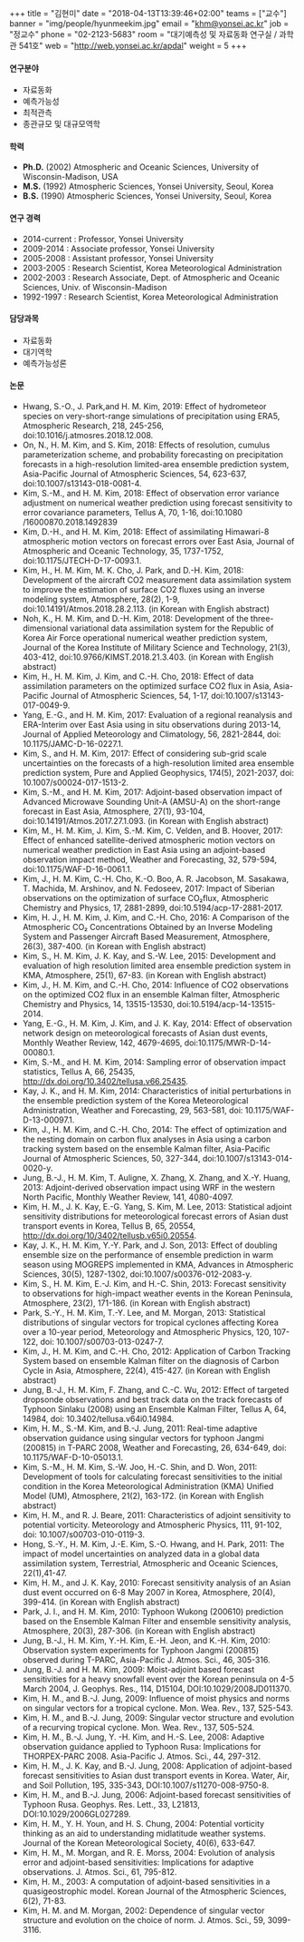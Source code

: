 ﻿+++
title = "김현미"
date = "2018-04-13T13:39:46+02:00"
teams = ["교수"]
banner = "img/people/hyunmeekim.jpg"
email = "khm@yonsei.ac.kr"
job = "정교수"
phone = "02-2123-5683"
room = "대기예측성 및 자료동화 연구실 / 과학관 541호"
web = "http://web.yonsei.ac.kr/apdal"
weight = 5
+++

#### 연구분야
+ 자료동화
+ 예측가능성
+ 최적관측
+ 종관규모 및 대규모역학

#### 학력
+ **Ph.D.** (2002) Atmospheric and Oceanic Sciences, University of Wisconsin-Madison, USA
+ **M.S.** (1992) Atmospheric Sciences, Yonsei University, Seoul, Korea
+ **B.S.** (1990) Atmospheric Sciences, Yonsei University, Seoul, Korea

#### 연구 경력
+ 2014-current : Professor, Yonsei University
+ 2009-2014    : Associate professor, Yonsei University
+ 2005-2008    : Assistant professor, Yonsei University
+ 2003-2005    : Research Scientist, Korea Meteorological Administration    
+ 2002-2003    : Research Associate, Dept. of Atmospheric and Oceanic Sciences, Univ. of Wisconsin-Madison
+ 1992-1997    : Research Scientist, Korea Meteorological Administration

#### 담당과목
+ 자료동화
+ 대기역학
+ 예측가능성론

#### 논문
+ Hwang, S.-O., J. Park,and H. M. Kim, 2019: Effect of hydrometeor species on very-short-range simulations of precipitation using ERA5, Atmospheric Research, 218, 245-256, doi:10.1016/j.atmosres.2018.12.008.
+ On, N., H. M. Kim, and S. Kim, 2018: Effects of resolution, cumulus parameterization scheme, and probability forecasting on precipitation forecasts in a high-resolution limited-area ensemble prediction system, Asia-Pacific Journal of Atmospheric Sciences, 54, 623-637, doi:10.1007/s13143-018-0081-4.
+ Kim, S.-M., and H. M. Kim, 2018: Effect of observation error variance adjustment on numerical weather prediction using forecast sensitivity to error covariance parameters, Tellus A, 70, 1-16, doi:10.1080 /16000870.2018.1492839
+ Kim, D.-H., and H. M. Kim, 2018: Effect of assimilating Himawari-8 atmospheric motion vectors on forecast errors over East Asia, Journal of Atmospheric and Oceanic Technology, 35, 1737-1752, doi:10.1175/JTECH-D-17-0093.1.
+ Kim, H., H. M. Kim, M. K. Cho, J. Park, and D.-H. Kim, 2018:  Development of the aircraft CO2 measurement data assimilation system to improve the estimation of surface CO2 fluxes using an inverse modeling system, Atmosphere, 28(2), 1-9, doi:10.14191/Atmos.2018.28.2.113. (in Korean with English abstract)  
+ Noh, K., H. M. Kim, and D.-H. Kim, 2018: Development of the three-dimensional variational data assimilation system for the Republic of Korea Air Force operational numerical weather prediction system, Journal of the Korea Institute of Military Science and Technology, 21(3), 403-412, doi:10.9766/KIMST.2018.21.3.403. (in Korean with English abstract)
+ Kim, H., H. M. Kim, J. Kim, and C.-H. Cho, 2018: Effect of data assimilation parameters on the optimized surface CO2 flux in Asia, Asia-Pacific Journal of Atmospheric Sciences, 54, 1-17, doi:10.1007/s13143-017-0049-9.
+ Yang, E.-G., and H. M. Kim, 2017: Evaluation of a regional reanalysis and ERA-Interim over East Asia using in situ observations during 2013-14, Journal of Applied Meteorology and Climatology, 56, 2821-2844, doi: 10.1175/JAMC-D-16-0227.1.
+ Kim, S., and H. M. Kim, 2017: Effect of considering sub-grid scale uncertainties on the forecasts of a high-resolution limited area ensemble prediction system, Pure and Applied Geophysics, 174(5), 2021-2037, doi: 10.1007/s00024-017-1513-2.
+ Kim, S.-M., and H. M. Kim, 2017: Adjoint-based observation impact of Advanced Microwave Sounding Unit-A (AMSU-A) on the short-range forecast in East Asia, Atmosphere, 27(1), 93-104, doi:10.14191/Atmos.2017.27.1.093. (in Korean with English abstract)
+ Kim, M., H. M. Kim, J. Kim, S.-M. Kim, C. Velden, and B. Hoover, 2017: Effect of enhanced satellite-derived atmospheric motion vectors on numerical weather prediction in East Asia using an adjoint-based observation impact method, Weather and Forecasting, 32, 579-594, doi:10.1175/WAF-D-16-0061.1.
+ Kim, J., H. M. Kim, C.-H. Cho, K.-O. Boo, A. R. Jacobson, M. Sasakawa, T. Machida, M. Arshinov, and N. Fedoseev, 2017: Impact of Siberian observations on the optimization of surface CO₂flux, Atmospheric Chemistry and Physics, 17, 2881-2899, doi:10.5194/acp-17-2881-2017.
+ Kim, H. J., H. M. Kim, J. Kim, and C.-H. Cho, 2016: A Comparison of the Atmospheric CO₂ Concentrations Obtained by an Inverse Modeling System and Passenger Aircraft Based Measurement, Atmosphere, 26(3), 387-400. (in Korean with English abstract)
+ Kim, S., H. M. Kim, J. K. Kay, and S.-W. Lee, 2015: Development and evaluation of high resolution limited area ensemble prediction system in KMA, Atmosphere, 25(1), 67-83. (in Korean with English abstract)
+ Kim, J., H. M. Kim, and C.-H. Cho, 2014: Influence of CO2 observations on the optimized CO2 flux in an ensemble Kalman filter, Atmospheric Chemistry and Physics, 14, 13515-13530, doi:10.5194/acp-14-13515-2014.
+ Yang, E.-G., H. M. Kim, J. Kim, and J. K. Kay, 2014: Effect of observation network design on meteorological forecasts of Asian dust events, Monthly Weather Review, 142, 4679-4695, doi:10.1175/MWR-D-14-00080.1.
+ Kim, S.-M., and H. M. Kim, 2014: Sampling error of observation impact statistics, Tellus A, 66, 25435, http://dx.doi.org/10.3402/tellusa.v66.25435.
+ Kay, J. K., and H. M. Kim, 2014: Characteristics of initial perturbations in the ensemble prediction system of the Korea Meteorological Administration, Weather and Forecasting, 29, 563-581, doi: 10.1175/WAF-D-13-00097.1.
+ Kim, J., H. M. Kim, and C.-H. Cho, 2014: The effect of optimization and the nesting domain on carbon flux analyses in Asia using a carbon tracking system based on the ensemble Kalman filter, Asia-Pacific Journal of Atmospheric Sciences, 50, 327-344, doi:10.1007/s13143-014-0020-y.
+ Jung, B.-J., H. M. Kim, T. Auligne, X. Zhang, X. Zhang, and X.-Y. Huang, 2013: Adjoint-derived observation impact using WRF in the western North Pacific, Monthly Weather Review, 141, 4080-4097.
+ Kim, H. M., J. K. Kay, E.-G. Yang, S. Kim, M. Lee, 2013: Statistical adjoint sensitivity distributions for meteorological forecast errors of Asian dust transport events in Korea, Tellus B, 65, 20554, http://dx.doi.org/10/3402/tellusb.v65i0.20554.
+ Kay, J. K., H. M. Kim, Y.-Y. Park, and J. Son, 2013: Effect of doubling ensemble size on the performance of ensemble prediction in warm season using MOGREPS implemented in KMA, Advances in Atmospheric Sciences, 30(5), 1287-1302, doi:10.1007/s00376-012-2083-y.
+ Kim, S., H. M. Kim, E.-J. Kim, and H.-C. Shin, 2013: Forecast sensitivity to observations for high-impact weather events in the Korean Peninsula, Atmosphere, 23(2), 171-186. (in Korean with English abstract)
+ Park, S.-Y., H. M. Kim, T.-Y. Lee, and M. Morgan, 2013: Statistical distributions of singular vectors for tropical cyclones affecting Korea over a 10-year period, Meteorology and Atmospheric Physics, 120, 107-122, doi: 10.1007/s00703-013-0247-7.
+ Kim, J., H. M. Kim, and C.-H. Cho, 2012: Application of Carbon Tracking System based on ensemble Kalman filter on the diagnosis of Carbon Cycle in Asia, Atmosphere, 22(4), 415-427. (in Korean with English abstract)
+ Jung, B.-J., H. M. Kim, F. Zhang, and C.-C. Wu, 2012: Effect of targeted dropsonde observations and best track data on the track forecasts of Typhoon Sinlaku (2008) using an Ensemble Kalman Filter, Tellus A, 64, 14984, doi: 10.3402/tellusa.v64i0.14984.
+ Kim, H. M., S.-M. Kim, and B.-J. Jung, 2011: Real-time adaptive observation guidance using singular vectors for typhoon Jangmi (200815) in T-PARC 2008, Weather and Forecasting, 26, 634-649, doi: 10.1175/WAF-D-10-05013.1.
+ Kim, S.-M., H. M. Kim,  S.-W. Joo, H.-C. Shin, and D. Won, 2011: Development of tools for calculating forecast sensitivities to the initial condition in the Korea Meteorological Administration (KMA) Unified Model (UM), Atmosphere, 21(2), 163-172. (in Korean with English abstract)
+ Kim, H. M., and R. J. Beare, 2011: Characteristics of adjoint sensitivity to potential vorticity. Meteorology and Atmospheric Physics, 111, 91-102, doi: 10.1007/s00703-010-0119-3.
+ Hong, S.-Y., H. M. Kim, J.-E. Kim, S.-O. Hwang, and H. Park, 2011: The impact of model uncertainties on analyzed data in a global data assimilation system, Terrestrial, Atmospheric and Oceanic Sciences, 22(1),41-47.
+ Kim, H. M., and J. K. Kay, 2010: Forecast sensitivity analysis of an Asian dust event occurred on 6-8 May 2007 in Korea, Atmosphere, 20(4), 399-414. (in Korean with English abstract)
+ Park, J. I., and H. M. Kim, 2010: Typhoon Wukong (200610) prediction based on the Ensemble Kalman Filter and ensemble sensitivity analysis, Atmosphere, 20(3), 287-306. (in Korean with English abstract)
+ Jung, B.-J., H. M. Kim, Y.-H. Kim, E.-H. Jeon, and K.-H. Kim, 2010: Observation system experiments for Typhoon Jangmi (200815) observed during T-PARC, Asia-Pacific J. Atmos. Sci., 46, 305-316.
+ Jung, B.-J. and H. M. Kim, 2009: Moist-adjoint based forecast sensitivities for a heavy snowfall event over the Korean peninsula on 4-5 March 2004, J. Geophys. Res., 114, D15104, DOI:10.1029/2008JD011370.
+ Kim, H. M., and B.-J. Jung, 2009: Influence of moist physics and norms on singular vectors for a tropical cyclone. Mon. Wea. Rev., 137, 525-543.
+ Kim, H. M., and B.-J. Jung, 2009: Singular vector structure and evolution of a recurving tropical cyclone. Mon. Wea. Rev., 137, 505-524.
+ Kim, H. M., B.-J. Jung, Y. -H. Kim, and H.-S. Lee, 2008: Adaptive observation guidance applied to Typhoon Rusa: Implications for THORPEX-PARC 2008. Asia-Pacific J. Atmos. Sci., 44, 297-312.
+ Kim, H. M., J. K. Kay, and B.-J. Jung, 2008: Application of adjoint-based forecast sensitivities to Asian dust transport events in Korea. Water, Air, and Soil Pollution, 195, 335-343, DOI:10.1007/s11270-008-9750-8.
+ Kim, H. M., and B.-J. Jung, 2006: Adjoint-based forecast sensitivities of Typhoon Rusa. Geophys. Res. Lett., 33, L21813, DOI:10.1029/2006GL027289.
+ Kim, H. M., Y. H. Youn, and H. S. Chung, 2004: Potential vorticity thinking as an aid to understanding midlatitude weather systems. Journal of the Korean Meteorological Society, 40(6), 633-647.
+ Kim, H. M., M. Morgan, and R. E. Morss, 2004: Evolution of analysis error and adjoint-based sensitivities: Implications for adaptive observations.  J. Atmos. Sci., 61, 795-812.
+ Kim, H. M., 2003: A computation of adjoint-based sensitivities in a quasigeostrophic model.  Korean Journal of the Atmospheric Sciences, 6(2), 71-83.
+ Kim, H. M. and M. Morgan, 2002: Dependence of singular vector structure and evolution on the choice of norm. J. Atmos. Sci., 59, 3099-3116.
